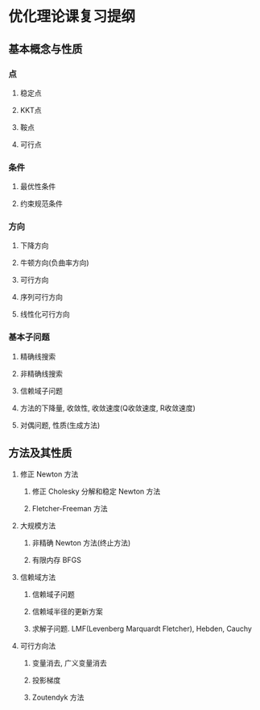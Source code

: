 # 优化理论课复习提纲

## 基本概念与性质

### 点

1.  稳定点

2.  KKT点

3.  鞍点

4.  可行点

### 条件

1.  最优性条件

2.  约束规范条件

### 方向

1.  下降方向

2.  牛顿方向(负曲率方向)

3.  可行方向

4.  序列可行方向

5.  线性化可行方向

### 基本子问题

1.  精确线搜索

2.  非精确线搜索

5.  信赖域子问题

3.  方法的下降量, 收敛性, 收敛速度(Q收敛速度, R收敛速度)

4.  对偶问题, 性质(生成方法)

## 方法及其性质

1.  修正 Newton 方法

    1.  修正 Cholesky 分解和稳定 Newton 方法

    2.  Fletcher-Freeman 方法

2.  大规模方法

    1.  非精确 Newton 方法(终止方法)

    2.  有限内存 BFGS

3.  信赖域方法

    1.  信赖域子问题

    2.  信赖域半径的更新方案

    3.  求解子问题. LMF(Levenberg Marquardt Fletcher), Hebden, Cauchy

4.  可行方向法

    1.  变量消去, 广义变量消去

    2.  投影梯度

    3.  Zoutendyk 方法
